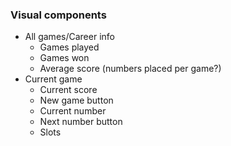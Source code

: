 ### Visual components

- All games/Career info
  - Games played
  - Games won
  - Average score (numbers placed per game?)
- Current game
  - Current score
  - New game button
  - Current number
  - Next number button
  - Slots
